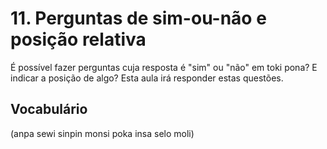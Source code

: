 # 11. Perguntas de sim-ou-não e posição relativa

É possível fazer perguntas cuja resposta é "sim" ou "não" em toki pona? E indicar a posição de algo? Esta aula irá responder estas questões.

## Vocabulário

(anpa sewi sinpin monsi poka insa selo moli)